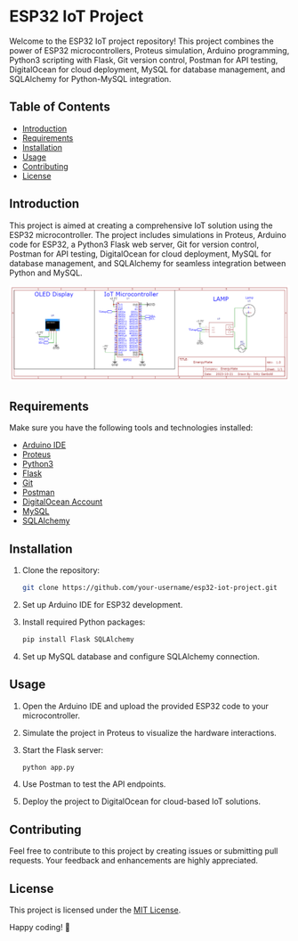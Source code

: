 # ESP32 IoT Project

Welcome to the ESP32 IoT project repository! This project combines the power of ESP32 microcontrollers, Proteus simulation, Arduino programming, Python3 scripting with Flask, Git version control, Postman for API testing, DigitalOcean for cloud deployment, MySQL for database management, and SQLAlchemy for Python-MySQL integration.

## Table of Contents

- [Introduction](#introduction)
- [Requirements](#requirements)
- [Installation](#installation)
- [Usage](#usage)
- [Contributing](#contributing)
- [License](#license)

## Introduction

This project is aimed at creating a comprehensive IoT solution using the ESP32 microcontroller. The project includes simulations in Proteus, Arduino code for ESP32, a Python3 Flask web server, Git for version control, Postman for API testing, DigitalOcean for cloud deployment, MySQL for database management, and SQLAlchemy for seamless integration between Python and MySQL.

![alt text](Hardware-Circuit/Schematic_EnergyMate_2023-10-21.png)

## Requirements

Make sure you have the following tools and technologies installed:

- [Arduino IDE](https://www.arduino.cc/en/software)
- [Proteus](https://www.labcenter.com/)
- [Python3](https://www.python.org/)
- [Flask](https://flask.palletsprojects.com/en/2.0.x/)
- [Git](https://git-scm.com/)
- [Postman](https://www.postman.com/)
- [DigitalOcean Account](https://www.digitalocean.com/)
- [MySQL](https://www.mysql.com/)
- [SQLAlchemy](https://www.sqlalchemy.org/)

## Installation

1. Clone the repository:

   ```bash
   git clone https://github.com/your-username/esp32-iot-project.git
   ```

2. Set up Arduino IDE for ESP32 development.

3. Install required Python packages:

   ```bash
   pip install Flask SQLAlchemy
   ```

4. Set up MySQL database and configure SQLAlchemy connection.

## Usage

1. Open the Arduino IDE and upload the provided ESP32 code to your microcontroller.

2. Simulate the project in Proteus to visualize the hardware interactions.

3. Start the Flask server:

   ```bash
   python app.py
   ```

4. Use Postman to test the API endpoints.

5. Deploy the project to DigitalOcean for cloud-based IoT solutions.

## Contributing

Feel free to contribute to this project by creating issues or submitting pull requests. Your feedback and enhancements are highly appreciated.

## License

This project is licensed under the [MIT License](LICENSE).

Happy coding! 🚀